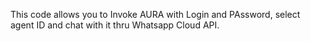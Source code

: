 This code allows you to Invoke AURA with Login and PAssword, select agent ID and chat with it thru Whatsapp Cloud API. 
